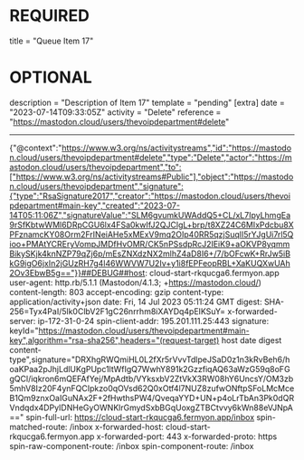 
# REQUIRED
title = "Queue Item 17"
# OPTIONAL
description = "Description of Item 17"
template = "pending"
[extra]
date = "2023-07-14T09:33:05Z"
activity = "Delete"
reference = "https://mastodon.cloud/users/thevoipdepartment#delete"

---
{"@context":"https://www.w3.org/ns/activitystreams","id":"https://mastodon.cloud/users/thevoipdepartment#delete","type":"Delete","actor":"https://mastodon.cloud/users/thevoipdepartment","to":["https://www.w3.org/ns/activitystreams#Public"],"object":"https://mastodon.cloud/users/thevoipdepartment","signature":{"type":"RsaSignature2017","creator":"https://mastodon.cloud/users/thevoipdepartment#main-key","created":"2023-07-14T05:11:06Z","signatureValue":"SLM6gvumkUWAddQ5+CL/xL7IpyLhmgEa9rSfKbtwWMl6DRpCGU6lx4FSa0kwIfJ2QJClgL+brp/t8XZ24C6MIxPdcbu8XPFznamcKY08Orm2FrINeiAHe5xMExV9mq2OIp40RR5qzjSuqlI5rYJgUi7rl5Qioo+PMAtYCREryVompJMDfHvOMR/CK5nPSsdpRcJ2IEiK9+aOKVP8yqmmBikySKjk4knNZP79qZj6p/mEsZNXdzNX2mlhZ4aD8I6+/7/bOFcwK+RrJw5iBkG9igO6jxIn2jGUzRH7g4l46WWVW7U2Iv+y1i8fEPFeopRBL+XaKUQXwUAh2Ov3EbwB5g=="}}##DEBUG##host: cloud-start-rkqucga6.fermyon.app
user-agent: http.rb/5.1.1 (Mastodon/4.1.3; +https://mastodon.cloud/)
content-length: 803
accept-encoding: gzip
content-type: application/activity+json
date: Fri, 14 Jul 2023 05:11:24 GMT
digest: SHA-256=Tyx4PaI/5lk0ClbV2F1gC26nrrhm8iXAYDq4pEIKSuY=
x-forwarded-server: ip-172-31-0-24
spin-client-addr: 195.201.111.25:443
signature: keyId="https://mastodon.cloud/users/thevoipdepartment#main-key",algorithm="rsa-sha256",headers="(request-target) host date digest content-type",signature="DRXhgRWQmiHL0L2fXr5rVvvTdlpeJSaD0z1n3kRvBeh6/hoaKPaa2pJhjLdlUKgPUpc1ltWfIgQ7WwhY891k2GzzfiqAQ63aWzG59q8oFGgQCl/iqkron6mQEFAfYej/MpAdtb/VYksxbV2ZtVkX3RW08hY6UncsY/OM3zb5mhV8Iz20F4ynFQCIpkzo0qOVsd62Q0xOtf4l7NUZ8zufwONftpSFoLMcMceB1Qm9znxOaIGuNAx2F+2fHwthsPW4/QveqaYYD+UN+p4oLrTbAn3Pk0dQRVndqdx4DPyIDNHeGyOWNKlrGmydSxbBGqUoxgZTBCtvvy6kWn88eVJNpA=="
spin-full-url: https://cloud-start-rkqucga6.fermyon.app/inbox
spin-matched-route: /inbox
x-forwarded-host: cloud-start-rkqucga6.fermyon.app
x-forwarded-port: 443
x-forwarded-proto: https
spin-raw-component-route: /inbox
spin-component-route: /inbox

